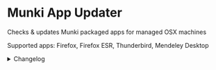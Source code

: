 # Munki App Updater
Checks &amp; updates Munki packaged apps for managed OSX machines

Supported apps: Firefox, Firefox ESR, Thunderbird, Mendeley Desktop

<details> 
	<summary>
		Changelog
	</summary>

		--0.1 (07/03/2017):  
			- Initial Release

		--0.2 (21/03/2017):  

			- Changed online version check method to order files by
			modification date in order to fix bug where .1 releases would be ignored

		--0.3 (21/03/2017):  

			- Added an app intro message which outputs release info and lists apps it is updating.

		--0.4 (22/03/2017):  

			- Added blank lines between different operations to make output easier read  
			- Added script completion message

		--0.5 (23/03/2017):  

			- Script now checks that a method exists for finding the latest online version 
			of each given app before attempting to run it.

		--0.6 (23/03/2017):  

			Note: currently app url is hardcoded for supported apps. This will be addressed in an update.  

			- Any app which needs some edits before importing
			may now specify a method to perform such edits and script will run said
			method. If none is specified then script will proceed to import DMG as
			it is from download.  
			- Fixed some indentation errors

		--0.7 (24/03/2017):  

			- Now checks online version for OSX build instead of Linux build  
			- Separted Firefox & Firefox ESR update checks  
			- Changed download path to variable which defaults to a DMG directory
			inside the current working directory (instead of hard-coded to ~/Downloads)  
			- Streamlined online update checks for Firefox and Firefox ESR  
			- Made app update method universal to support adding new apps  
			- Added support for Mozilla Thunderbird  
			- Small fixes  
			- Renamed main script to reflect added support for non-Firefox apps.

		--1.0 (27/03/2017):  
			First full release!

			- Split Firefox-ESR prep method into to allow for code re-use on other apps 
			which need modifications.  
			- Moved app-specific methods into external files  
			- New feature: script reads external files for each app in /apps directory  
			so that new apps can easily be added by writing a short app script.

		--1.1 (28/03/2017):  

			- Fixed: handling of spaces in Munki package names  
			- Added: support for Munki pkginfo files with a .plist extension  
			- Added: provider for updating Mendeley Desktop  
			- Misc code improvements

</details>

